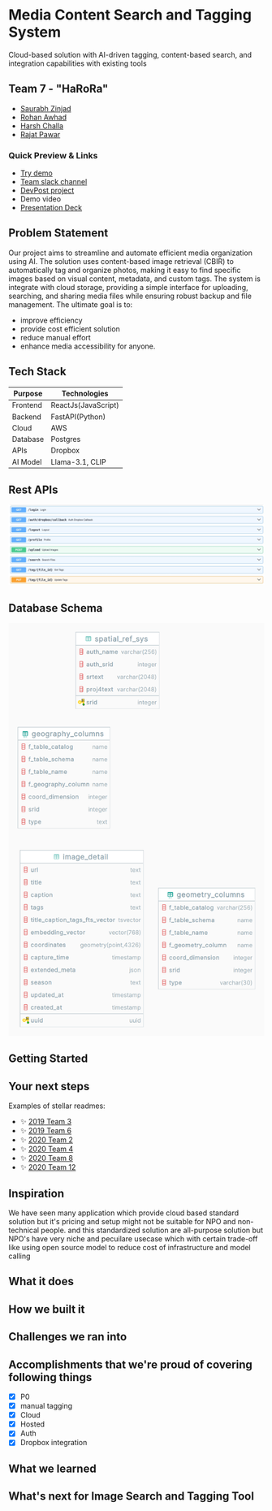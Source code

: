 # Media Content Search and Tagging System

Cloud-based solution with AI-driven tagging, content-based search, and integration capabilities with existing tools

## Team 7 - "HaRoRa"

-   [Saurabh Zinjad](https://github.com/Ztrimus)
-   [Rohan Awhad](https://github.com/RohanAwhad)
-   [Harsh Challa](https://github.com/Harshchalla)
-   [Rajat Pawar](https://github.com/rajat98)

### Quick Preview & Links

-   [Try demo](https://peec.harora.lol/)
-   [Team slack channel](https://opportunity-hack.slack.com/archives/C07RLQUHRR8)
-   [DevPost project](https://devpost.com/software/image-search-and-tagging-tool)
-   Demo video
-   [Presentation Deck](https://www.canva.com/design/DAGTelmxTQg/Zw9Lq4hmFJxN9nN0FUpgdQ/edit?utm_content=DAGTelmxTQg&utm_campaign=designshare&utm_medium=link2&utm_source=sharebutton)

## Problem Statement

Our project aims to streamline and automate efficient media organization using AI. The solution uses content-based image retrieval (CBIR) to automatically tag and organize photos, making it easy to find specific images based on visual content, metadata, and custom tags. The system is integrate with cloud storage, providing a simple interface for uploading, searching, and sharing media files while ensuring robust backup and file management. The ultimate goal is to:

-   improve efficiency
-   provide cost efficient solution
-   reduce manual effort
-   enhance media accessibility for anyone.

## Tech Stack

| Purpose  | Technologies        |
| -------- | ------------------- |
| Frontend | ReactJs(JavaScript) |
| Backend  | FastAPI(Python)     |
| Cloud    | AWS                 |
| Database | Postgres            |
| APIs     | Dropbox             |
| AI Model | Llama-3.1, CLIP     |

## Rest APIs

![Rest APIs developed by team harora](./docs/resources/rest_apis.jpeg)

## Database Schema

![Database Schema](./docs/resources/peec_db.png)

## Getting Started

## Your next steps

Examples of stellar readmes:

-   ✨ [2019 Team 3](https://github.com/2019-Arizona-Opportunity-Hack/Team-3)
-   ✨ [2019 Team 6](https://github.com/2019-Arizona-Opportunity-Hack/Team-6)
-   ✨ [2020 Team 2](https://github.com/2020-opportunity-hack/Team-02)
-   ✨ [2020 Team 4](https://github.com/2020-opportunity-hack/Team-04)
-   ✨ [2020 Team 8](https://github.com/2020-opportunity-hack/Team-08)
-   ✨ [2020 Team 12](https://github.com/2020-opportunity-hack/Team-12)

## Inspiration

We have seen many application which provide cloud based standard solution but it's pricing and setup might not be suitable for NPO and non-technical people. and this standardized solution are all-purpose solution but NPO's have very niche and pecuilare usecase which with certain trade-off like using open source model to reduce cost of infrastructure and model calling

## What it does

## How we built it

## Challenges we ran into

## Accomplishments that we're proud of covering following things

-   [x] P0
-   [x] manual tagging
-   [x] Cloud
-   [x] Hosted
-   [x] Auth
-   [x] Dropbox integration

## What we learned

## What's next for Image Search and Tagging Tool
